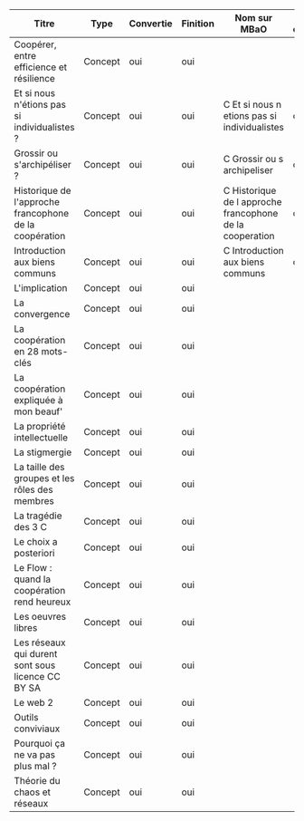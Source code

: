|Titre|Type|Convertie|Finition|Nom sur MBaO|Fiche complétée|
|-----|----|---------|--------|------------|---------------|
|Coopérer, entre efficience et résilience|Concept|oui|oui| | |
|Et si nous n'étions pas si individualistes ?|Concept|oui|oui|C Et si nous n etions pas si individualistes|oui|
|Grossir ou s'archipéliser ?|Concept|oui|oui|C Grossir ou s archipeliser|oui |
|Historique de l'approche francophone de la coopération|Concept|oui|oui|C Historique de l approche francophone de la cooperation|oui|
|Introduction aux biens communs|Concept|oui|oui|C Introduction aux biens communs|oui|
|L'implication|Concept|oui|oui| | |
|La convergence|Concept|oui|oui| | |
|La coopération en 28 mots-clés|Concept|oui|oui| | |
|La coopération expliquée à mon beauf'|Concept|oui|oui| | |
|La propriété intellectuelle|Concept|oui|oui| | |
|La stigmergie|Concept|oui|oui| | |
|La taille des groupes et les rôles des membres|Concept|oui|oui| | |
|La tragédie des 3 C|Concept|oui|oui| | |
|Le choix a posteriori|Concept|oui|oui| | |
|Le Flow : quand la coopération rend heureux|Concept|oui|oui| | |
|Les oeuvres libres|Concept|oui|oui| | |
|Les réseaux qui durent sont sous licence CC BY SA|Concept|oui|oui| | |
|Le web 2|Concept|oui|oui| | |
|Outils conviviaux|Concept|oui|oui| | |
|Pourquoi ça ne va pas plus mal ?|Concept|oui|oui| | |
|Théorie du chaos et réseaux|Concept|oui|oui| | |
